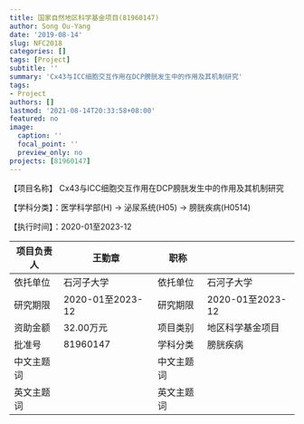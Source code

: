 ```yaml
---
title: 国家自然地区科学基金项目(81960147)
author: Song Ou-Yang
date: '2019-08-14'
slug: NFC2018
categories: []
tags: [Project]
subtitle: ''
summary: 'Cx43与ICC细胞交互作用在DCP膀胱发生中的作用及其机制研究'
tags:
- Project
authors: []
lastmod: '2021-08-14T20:33:58+08:00'
featured: no
image:
  caption: ''
  focal_point: ''
  preview_only: no
projects: [81960147]
---
```

【项目名称】 Cx43与ICC细胞交互作用在DCP膀胱发生中的作用及其机制研究

【学科分类】：医学科学部(H) -> 泌尿系统(H05) -> 膀胱疾病(H0514)

【执行时间】：2020-01至2023-12

| 项目负责人 | 王勤章        | 职称     |                  |
| ---------- | ---------------- | ---------- | ---------------- |
| 依托单位 | 石河子大学  | 依托单位 | 石河子大学  |
| 研究期限 | 2020-01至2023-12 | 研究期限 | 2020-01至2023-12 |
| 资助金额 | 32.00万元      | 项目类别 | 地区科学基金项目 |
| 批准号  | 81960147         | 学科分类 | 膀胱疾病     |
| 中文主题词 |                  | 中文主题词 |                  |
| 英文主题词 |                  | 英文主题词 |                  |
